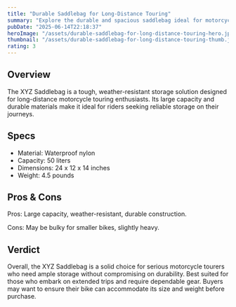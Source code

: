 ```yaml
---
title: "Durable Saddlebag for Long-Distance Touring"
summary: "Explore the durable and spacious saddlebag ideal for motorcycle touring."
pubDate: "2025-06-14T22:18:37"
heroImage: "/assets/durable-saddlebag-for-long-distance-touring-hero.jpg"
thumbnail: "/assets/durable-saddlebag-for-long-distance-touring-thumb.jpg"
rating: 3
---
```


<h2>Overview</h2>
<p>The XYZ Saddlebag is a tough, weather-resistant storage solution designed for long-distance motorcycle touring enthusiasts. Its large capacity and durable materials make it ideal for riders seeking reliable storage on their journeys.</p>
<h2>Specs</h2>
<ul>
  <li>Material: Waterproof nylon</li>
  <li>Capacity: 50 liters</li>
  <li>Dimensions: 24 x 12 x 14 inches</li>
  <li>Weight: 4.5 pounds</li>
</ul>
<h2>Pros & Cons</h2>
<p>Pros: Large capacity, weather-resistant, durable construction.</p>
<p>Cons: May be bulky for smaller bikes, slightly heavy.</p>
<h2>Verdict</h2>
<p>Overall, the XYZ Saddlebag is a solid choice for serious motorcycle tourers who need ample storage without compromising on durability. Best suited for those who embark on extended trips and require dependable gear. Buyers may want to ensure their bike can accommodate its size and weight before purchase.</p>